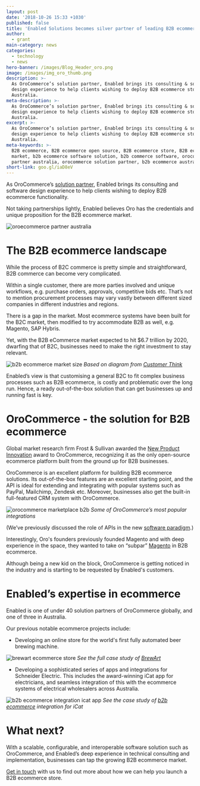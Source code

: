 ```yaml
---
layout: post
date: '2018-10-26 15:33 +1030'
published: false
title: 'Enabled Solutions becomes silver partner of leading B2B ecommerce vendor '
author:
  - grant
main-category: news
categories:
  - technology
  - news
hero-banner: /images/Blog_Header_oro.png
image: /images/img_oro_thumb.png
description: >-
  As OroCommerce’s solution partner, Enabled brings its consulting & software
  design experience to help clients wishing to deploy B2B ecommerce store in
  Australia.
meta-description: >-
  As OroCommerce’s solution partner, Enabled brings its consulting & software
  design experience to help clients wishing to deploy B2B ecommerce store in
  Australia.
excerpt: >-
  As OroCommerce’s solution partner, Enabled brings its consulting & software
  design experience to help clients wishing to deploy B2B ecommerce store in
  Australia.
meta-keywords: >-
  B2B ecommerce, B2B ecommerce open source, B2B ecommerce store, B2B ecommerce
  market, b2b ecommerce software solution, b2b commerce software, orocommerce
  partner australia, orocommerce solution partner, b2b ecommerce australia 
short-link: goo.gl/iaD8eV
---
```

As OroCommerce’s [solution partner](https://oroinc.com/b2b-ecommerce/partner/enabled), Enabled brings its consulting and software design experience to help clients wishing to deploy B2B ecommerce functionality.

Not taking partnerships lightly, Enabled believes Oro has the credentials and unique proposition for the B2B ecommerce market.

![oroecommerce partner australia ]({{site.baseurl}}/images/img_oro_enabled.png)

# The B2B ecommerce landscape

While the process of B2C commerce is pretty simple and straightforward, B2B commerce can become very complicated.

Within a single customer, there are more parties involved and unique workflows, e.g. purchase orders, approvals, competitive bids etc. That’s not to mention procurement processes may vary vastly between different sized companies in different industries and regions. 
 
There is a gap in the market. Most ecommerce systems have been built for the B2C market, then modified to try accommodate B2B as well, e.g. Magento, SAP Hybris.

Yet, with the B2B eCommerce market expected to hit $6.7 trillion by 2020, dwarfing that of B2C, businesses need to make the right investment to stay relevant.

![b2b ecommerce market size ]({{site.baseurl}}/images/img_oro_b2becommerce.png)
*Based on diagram from [Customer Think](http://customerthink.com/31-reasons-why-b2b-ecommerce-and-personalization-technologies-are-a-good-match/)*

Enabled’s view is that customising a general B2C to fit complex business processes such as B2B ecommerce, is costly and problematic  over the long run. Hence, a ready out-of-the-box solution that can get businesses up and running fast is key. 

# OroCommerce - the solution for B2B ecommerce

Global market research firm Frost & Sullivan awarded the [New Product Innovation](https://ww2.frost.com/news/press-releases/frost-sullivan-selects-oro-inc-2017-b2b-ecommerce-new-product-innovation-award/) award to OroCommerce, recognizing it as the only open-source ecommerce platform built from the ground up for B2B businesses.

OroCommerce is an excellent platform for building B2B ecommerce solutions. Its out-of-the-box features are an excellent starting point, and the API is ideal for extending and integrating with popular systems such as PayPal, Mailchimp, Zendesk etc. Moreover, businesses also get the built-in full-featured CRM system with OroCommerce.

![orocommerce marketplace b2b ]({{site.baseurl}}/images/img_oro_integrations.png)
*Some of OroCommerce’s most popular integrations*

(We’ve previously discussed the role of APIs in the new [software paradigm](http://blog.enabled.com.au/microservices-innovation/).)

Interestingly, Oro's founders previously founded Magento and with deep experience in the space, they wanted to take on “subpar” [Magento](https://www.cmswire.com/digital-marketing/orocommerce-takes-on-subpar-magento-in-the-b2b-ecommerce-space/) in B2B ecommerce. 

Although being a new kid on the block, OroCommerce is getting noticed in the industry and is starting to be requested by Enabled's customers.  

# Enabled’s expertise in ecommerce

Enabled is one of under 40 solution partners of OroCommerce globally, and one of three in Australia.

Our previous notable ecommerce projects include:
 - Developing an online store for the world's first fully automated beer brewing machine. 

![brewart ecommerce store ]({{site.baseurl}}/images/img_oro_brewart.jpg)
*See the full case study of [BrewArt](https://enabled.com.au/casestudy-Coopers)*

- Developing a sophisticated series of apps and integrations for Schneider Electric. This includes the award-winning iCat app for electricians, and seamless integration of this with the ecommerce systems of electrical wholesalers across Australia.

![b2b ecommerce integration icat app]({{site.baseurl}}/images/img_oro_icat.jpg)
*See the case study of [b2b ecommerce](https://enabled.com.au/sidestudy/clipsal-icatbuy) integration for iCat*

# What next? 

With a scalable, configurable, and interoperable software solution such as OroCommerce, and Enabled’s deep experience in technical consulting and implementation, businesses can tap the growing B2B ecommerce market.

[Get in touch](https://enabled.com.au/letschat) with us to find out more about how we can help you launch a B2B ecommerce store.